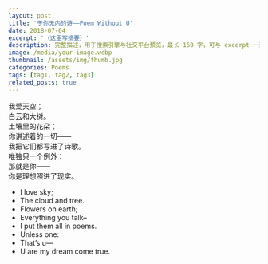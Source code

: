 ```yaml
---
layout: post
title: '于你无内的诗——Poem Without U'
date: 2018-07-04
excerpt: '（这里写摘要）'
description: 完整描述，用于搜索引擎与社交平台预览，最长 160 字，可与 excerpt 一致
image: /media/your-image.webp
thumbnail: /assets/img/thumb.jpg
categories: Poems
tags: [tag1, tag2, tag3]
related_posts: true
---
```


我爱天空；  
白云和大树。  
土壤里的花朵；  
你讲述着的一切——  
我把它们都写进了诗歌。  
唯独只一个例外：  
那就是你——  
你是理想照进了现实。

- I love sky;
- The cloud and tree.
- Flowers on earth;
- Everything you talk–
- I put them all in poems.
- Unless one:
- That’s u—
- U are my dream come true.